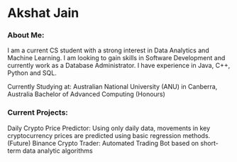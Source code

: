 # Akshat Jain

### About Me:
I am a current CS student with a strong interest in Data Analytics and Machine Learning. I am looking to gain skills in Software Development and currently work as a Database Administrator. I have experience in Java, C++, Python and SQL.

Currently Studying at: Australian National University (ANU) in Canberra, Australia
Bachelor of Advanced Computing (Honours)


### Current Projects:
Daily Crypto Price Predictor: Using only daily data, movements in key cryptocurrency prices are predicted using basic regression methods.
(Future) Binance Crypto Trader: Automated Trading Bot based on short-term data analytic algorithms



